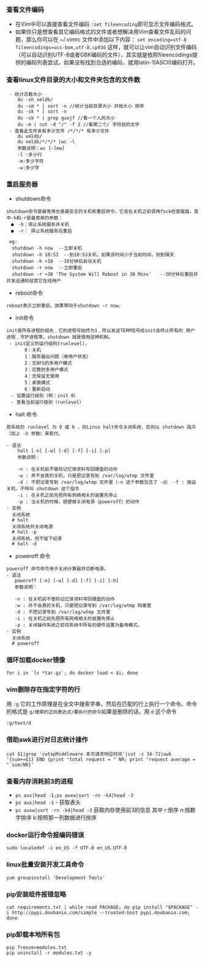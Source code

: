 ### 查看文件编码
- 在Vim中可以直接查看文件编码
`:set fileencoding`即可显示文件编码格式。
- 如果你只是想查看其它编码格式的文件或者想解决用Vim查看文件乱码的问题，那么你可以在
~/.vimrc 文件中添加以下内容：
`set encoding=utf-8 fileencodings=ucs-bom,utf-8,cp936`
这样，就可以让vim自动识别文件编码（可以自动识别UTF-8或者GBK编码的文件），其实就是依照fileencodings提供的编码列表尝试，如果没有找到合适的编码，就用latin-1(ASCII)编码打开。
### 查看linux文件目录的大小和文件夹包含的文件数
```
 - 统计总数大小
    du -sh xmldb/
    du -sm * | sort -n //统计当前目录大小 并按大小 排序
    du -sk * | sort -n
    du -sk * | grep guojf //看一个人的大小
    du -m | cut -d "/" -f 2 //看第二个/ 字符前的文字
 - 查看此文件夹有多少文件 /*/*/* 有多少文件
    du xmldb/
    du xmldb/*/*/* |wc -l
    参数说明：wc [-lmw]
    -l :多少行
    -m:多少字符
    -w:多少字
 ```
### 重启服务器
- shutdown命令
```
shutdown命令是最常用也是最安全的关机和重启命令，它会在关机之前调用fsck检查磁盘，其中-h和-r是最常用的参数：
　●　-h：停止系统服务并关机
　●　-r： 停止系统服务后重启
 
 eg:
  shutdown -h now  --立即关机 
  shutdown -h 10:53  --到10:53关机，如果该时间小于当前时间，则到隔天 
  shutdown -h +10  --10分钟后自动关机 
  shutdown -r now  --立即重启 
  shutdown -r +30 'The System Will Reboot in 30 Mins'   --30分钟后重启并并发送通知给其它在线用户
```
- reboot命令
```
reboot表示立即重启，效果等同于shutdown -r now。
```
- init命令
```
init是所有进程的祖先﹐它的进程号始终为1﹐所以发送TERM信号给init会终止所有的 用户进程﹑守护进程等。shutdown 就是使用这种机制。
 - init定义的运行级别(runlevel)， 
　　　　0：关机
　　　　1：服务器出问题（单用户状态）
　　　　2：无NFS的多用户模式
　　　　3：完整的多用户模式
　　　　4：无保留无使用
　　　　5：桌面模式
　　　　6：重新启动
　- 设置运行级别（例：init 0）
　- 查看当前运行级别（runlevel）
```
- halt 命令
```
若系统的 runlevel 为 0 或 6 ，则Linux halt命令关闭系统，否则以 shutdown 指令（加上 -h 参数）来取代。

- 语法
    halt [-n] [-w] [-d] [-f] [-i] [-p]
    参数说明：

    -n : 在关机前不做将记忆体资料写回硬盘的动作
    -w : 并不会真的关机，只是把记录写到 /var/log/wtmp 文件里
    -d : 不把记录写到 /var/log/wtmp 文件里（-n 这个参数包含了 -d） -f : 强迫关机，不呼叫 shutdown 这个指令
    -i : 在关机之前先把所有网络相关的装置先停止
    -p : 当关机的时候，顺便做关闭电源（poweroff）的动作
- 实例
  关闭系统
  # halt
  关闭系统并关闭电源
  # halt -p
  关闭系统，但不留下纪录
  # halt -d
```
- poweroff 命令
```
poweroff 命令命令用于关闭计算器并切断电源。
- 语法
   poweroff [-n] [-w] [-d] [-f] [-i] [-h]
   参数说明：

   -n : 在关机前不做将记忆体资料写回硬盘的动作
   -w : 并不会真的关机，只是把记录写到 /var/log/wtmp 档案里
   -d : 不把记录写到 /var/log/wtmp 文件里
   -i : 在关机之前先把所有网络相关的装置先停止
   -p : 关闭操作系统之前将系统中所有的硬件设置为备用模式。
- 实例
  关闭系统
  # poweroff
```
### 循环加载docker镜像
```
for i in `ls *tar.gz`; do docker load < $i; done
```
### vim删除存在指定字符的行
用 `:g` 它的工作原理是在全文中搜索字串，然后在匹配的行上执行一个命令。命令的格式是 `g/搜索的正则表达式/要执行的命令`如果是删除的话，用 `d` 这个命令
```
:g/text/d
```
### 借助awk进行对日志统计操作 
`cat $1|grep 'cwtapMiddleware 本次请求响应时间'|cut -c 56-72|awk '{sum+=$1} END {print "total request = " NR; print "request average = " sum/NR}'`
### 查看内存消耗前3的进程 
 - `ps aux|head -1;ps auxw|sort -rn -k4|head -3`
 - `ps aux|head -1` - 获取表头
 - `ps auxw|sort -rn -k4|head -3` 获取内存使用前3的信息 其中 r:倒序 n:按数字排序 k:按照那一列数据进行排序

### docker运行命令报编码错误
`sudo localedef -i en_US -f UTF-8 en_US.UTF-8`
### linux批量安装开发工具命令
`yum groupinstall 'Development Tools'`

### pip安装组件报错忽略
`cat requirements.txt | while read PACKAGE; do pip install "$PACKAGE" -i http://pypi.doubanio.com/simple --trusted-host pypi.doubanio.com; done`
### pip卸载本地所有包
```
pip freeze>modules.txt
pip uninstall -r modules.txt -y
```
